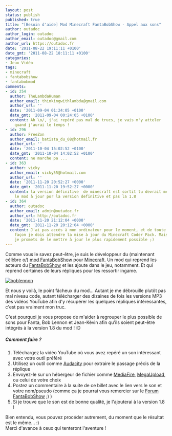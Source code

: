 ```yaml
---
layout: post
status: publish
published: true
title: "[Besoin d'aide] Mod Minecraft FantaBobShow - Appel aux sons"
author: outadoc
author_login: outadoc
author_email: outadoc@gmail.com
author_url: https://outadoc.fr
date: '2011-08-22 19:11:11 +0100'
date_gmt: '2011-08-22 18:11:11 +0100'
categories:
- Jeux Vidéo
tags:
- minecraft
- fantabobshow
- fantabobmod
comments:
- id: 254
  author: TheLambdaHuman
  author_email: thinkingwithlambda@gmail.com
  author_url: ''
  date: '2011-09-04 01:24:05 +0100'
  date_gmt: '2011-09-04 00:24:05 +0100'
  content: Ah \o/, j'ai repéré pas mal de trucs, je vais m'y atteler
    quand j'aurai le temps !
- id: 296
  author: FreeZon
  author_email: batista_du_08@hotmail.fr
  author_url: ''
  date: '2011-10-04 15:02:52 +0100'
  date_gmt: '2011-10-04 14:02:52 +0100'
  content: ne marche pa ...
- id: 363
  author: vicky
  author_email: vicky55@hotmail.com
  author_url: ''
  date: '2011-11-20 20:52:27 +0000'
  date_gmt: '2011-11-20 19:52:27 +0000'
  content: la version définitive  de minecraft est sortit tu devrait mettre
    le mod à jour por la version definitive et pas la 1.8
- id: 364
  author: outadoc
  author_email: admin@outadoc.fr
  author_url: http://outadoc.fr
  date: '2011-11-20 21:12:04 +0000'
  date_gmt: '2011-11-20 20:12:04 +0000'
  content: J'ai pas accès à mon ordinateur pour le moment, et de toute
    façon je dois attendre la mise à jour du Minecraft Coder Pack. Mais
    je promets de le mettre à jour le plus rapidement possible ;)
---
```

Comme vous le savez peut-être, je suis le développeur du (maintenant célèbre o/) [mod FantaBobShow][1] pour [Minecraft][2]. Un mod qui reprend les acteurs du [FantaBobShow][3] et les ajoute dans le jeu, notamment. Et qui reprend certaines de leurs répliques pour les ressortir ingame.

[![](https://outadoc.fr/wp-content/uploads/2011/08/boblennon1.png "boblennon")][4]

Et nous y voilà, le point fâcheux du mod... Autant je me débrouille plutôt pas mal niveau code, autant télécharger des dizaines de fois les versions MP3 des vidéos YouTube afin d'y récupérer les quelques répliques intéressantes, c'est pas vraiment mon truc.

C'est pourquoi je vous propose de m'aider à regrouper le plus possible de sons pour Fanta, Bob Lennon et Jean-Kévin afin qu'ils soient peut-être intégrés à la version 1.8 du mod ! :D

##### Comment faire ?

1.  Téléchargez la vidéo YouTube où vous avez repéré un son intéressant avec votre outil préféré
2.  Utilisez un outil comme [Audacity][5] pour extraire le passage précis de la réplique
3.  Envoyez-le sur un hébergeur de fichier comme [MediaFire][6], [MegaUpload][7], ou celui de votre choix
4.  Postez un commentaire à la suite de ce billet avec le lien vers le son et votre nom/pseudo (comme ça je pourrai vous remercier sur le [Forum FantaBobShow][8] ;) )
5.  Si je trouve que le son est de bonne qualité, je l'ajouterai à la version 1.8 !

Bien entendu, vous pouvez procéder autrement, du moment que le résultat est le même... :)  
Merci d'avance à ceux qui tenteront l'aventure !

[1]: http://forum.fantabobshow.com/index.php?threads/1-6-4-fantabobmod-le-mod-le-plus-show.23825/
[2]: http://outadoc.fr/2011/02/minecraft-3d-analogique/
[3]: http://fantabobshow.com
[4]: https://outadoc.fr/wp-content/uploads/2011/08/boblennon1.png
[5]: http://audacity.sourceforge.net/download/
[6]: http://www.mediafire.com/
[7]: http://www.megaupload.com/
[8]: http://forum.fantabobshow.com/
